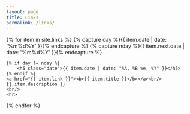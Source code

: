 ```yaml
---
layout: page
title: Links
permalink: /links/
---
```

{% for item in site.links %}
    {% capture day %}{{ item.date | date: '%m%d%Y' }}{% endcapture %}
    {% capture nday %}{{ item.next.date | date: '%m%d%Y' }}{% endcapture %}

    {% if day != nday %}
        <h5 class="date">{{ item.date | date: "%A, %B %e, %Y" }}</h5>
    {% endif %}
    <a href="{{ item.link }}"><b>{{ item.title }}</b></a><br/>
    {{ item.description }}
    <br/>
    <hr>
{% endfor %}

